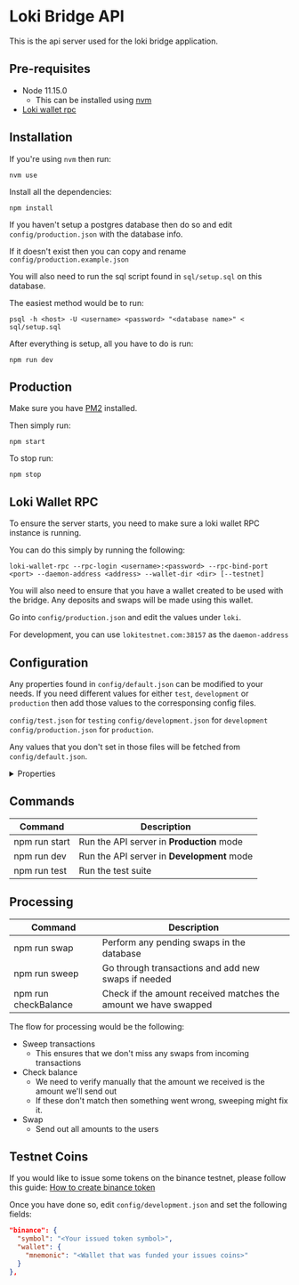 # Loki Bridge API

This is the api server used for the loki bridge application.

## Pre-requisites
  - Node 11.15.0
    - This can be installed using [nvm](https://github.com/nvm-sh/nvm)
  - [Loki wallet rpc](https://github.com/loki-project/loki/releases)

## Installation

If you're using `nvm` then run:
```
nvm use
```

Install all the dependencies:
```
npm install
```

If you haven't setup a postgres database then do so and edit `config/production.json` with the database info.

If it doesn't exist then you can copy and rename `config/production.example.json`

You will also need to run the sql script found in `sql/setup.sql` on this database.

The easiest method would be to run:
```
psql -h <host> -U <username> <password> "<database name>" < sql/setup.sql
```

After everything is setup, all you have to do is run:
```
npm run dev
```

## Production

Make sure you have [PM2](http://pm2.keymetrics.io/docs/usage/quick-start/) installed.

Then simply run:
```
npm start
```

To stop run:
```
npm stop
```

## Loki Wallet RPC

To ensure the server starts, you need to make sure a loki wallet RPC instance is running.

You can do this simply by running the following:
```
loki-wallet-rpc --rpc-login <username>:<password> --rpc-bind-port <port> --daemon-address <address> --wallet-dir <dir> [--testnet]
```

You will also need to ensure that you have a wallet created to be used with the bridge. Any deposits and swaps will be made using this wallet.

Go into `config/production.json` and edit the values under `loki`.

For development, you can use `lokitestnet.com:38157` as the `daemon-address`

## Configuration

Any properties found in `config/default.json` can be modified to your needs.
If you need different values for either `test`, `development` or `production` then add those values to the corresponsing config files.

`config/test.json` for `testing`
`config/development.json` for `development`
`config/production.json` for `production`.

Any values that you don't set in those files will be fetched from `config/default.json`.

<details>
<summary>Properties</summary>

### Descriptions

| Property | Description |
| --- | --- |
| serverPort | The port to run the server on |
| useAPIEncryption | Whether to encrypt `POST` requests |

#### Binance

| Property | Description |
| --- | --- |
| api | The binance api url |
| network | The binance network (testnet/production) |
| symbol | The symbol of the token you are swapping |
| wallet.mnemonic | The mnemonic of the wallet to use for the swaps.<br>This is where you will receive and send your tokens.|

#### Database
| Property | Description |
| --- | --- |
| host | The ip or address of the database |
| port | The database port |
| database | The name of the database to use |
| user | The database user |
| password | The database password |

#### Loki

| Property | Description |
| --- | --- |
| minConfirmations | The minimum number of confirmations required before we add the incoming transaction to our swaps |
| withdrawalFee | The amount of loki to deduct upon withdrawing |
| walletRPC.host | The ip or address where the RPC can be accessed |
| walletRPC.port | The RPC port |
| walletRPC.username | The RPC username |
| walletRPC.password | The RPC password |
| wallet.filename | The name of the wallet to use for swaps.<br>This is where you will receive and send loki |
| wallet.password | The password of the wallet |
| wallet.accountIndex | The account index to use for the wallet |

</details>

## Commands

| Command | Description |
| --- | --- |
| npm run start | Run the API server in **Production** mode |
| npm run dev | Run the API server in **Development** mode |
| npm run test | Run the test suite |

## Processing

| Command | Description |
| --- | --- |
| npm run swap | Perform any pending swaps in the database |
| npm run sweep | Go through transactions and add new swaps if needed |
| npm run checkBalance | Check if the amount received matches the amount we have swapped |

The flow for processing would be the following:
- Sweep transactions
  - This ensures that we don't miss any swaps from incoming transactions
- Check balance
  - We need to verify manually that the amount we received is the amount we'll send out
  - If these don't match then something went wrong, sweeping might fix it.
- Swap
  - Send out all amounts to the users

## Testnet Coins

If you would like to issue some tokens on the binance testnet, please follow this guide: [How to create binance token](https://lightrains.com/blogs/how-create-binance-token)

Once you have done so, edit `config/development.json` and set the following fields:
```json
"binance": {
  "symbol": "<Your issued token symbol>",
  "wallet": {
    "mnemonic": "<Wallet that was funded your issues coins>"
  }
},
```
